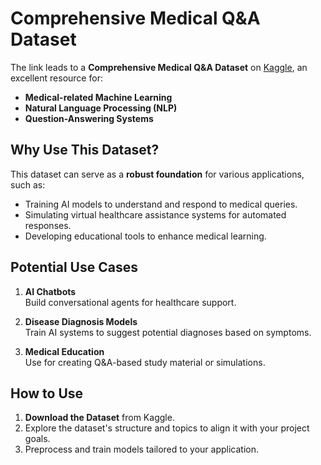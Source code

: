 # Comprehensive Medical Q&A Dataset

The link leads to a **Comprehensive Medical Q&A Dataset** on [Kaggle](https://www.kaggle.com/datasets/thedevastator/comprehensive-medical-q-a-dataset?resource=download), an excellent resource for:

- **Medical-related Machine Learning**
- **Natural Language Processing (NLP)**
- **Question-Answering Systems**

## Why Use This Dataset?

This dataset can serve as a **robust foundation** for various applications, such as:

- Training AI models to understand and respond to medical queries.
- Simulating virtual healthcare assistance systems for automated responses.
- Developing educational tools to enhance medical learning.


## Potential Use Cases

1. **AI Chatbots**  
   Build conversational agents for healthcare support.

2. **Disease Diagnosis Models**  
   Train AI systems to suggest potential diagnoses based on symptoms.

3. **Medical Education**  
   Use for creating Q&A-based study material or simulations.


## How to Use

1. **Download the Dataset** from Kaggle.  
2. Explore the dataset's structure and topics to align it with your project goals.  
3. Preprocess and train models tailored to your application.

